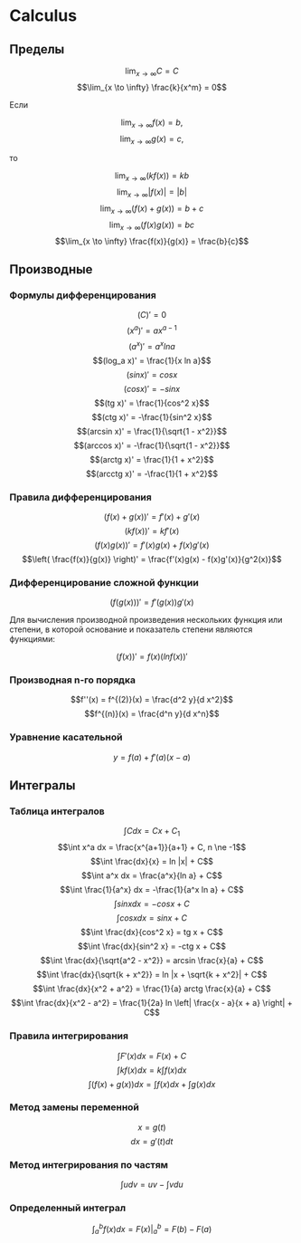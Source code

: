 # Calculus

## Пределы

$$\lim_{x \to \infty} C = C$$
$$\lim_{x \to \infty} \frac{k}{x^m} = 0$$

Если

$$\lim_{x \to \infty} f(x) = b,$$
$$\lim_{x \to \infty} g(x) = c,$$

то

$$\lim_{x \to \infty} (k f(x)) = kb$$
$$\lim_{x \to \infty} |f(x)| = |b|$$
$$\lim_{x \to \infty} (f(x) + g(x)) = b + c$$
$$\lim_{x \to \infty} (f(x)g(x)) = bc$$
$$\lim_{x \to \infty} \frac{f(x)}{g(x)} = \frac{b}{c}$$

## Производные

### Формулы дифференцирования

$$(C)' = 0$$
$$(x^a)' = a x^{a-1}$$
$$(a^x)' = a^x ln a$$
$$(log_a x)' = \frac{1}{x ln a}$$
$$(sin x)' = cos x$$
$$(cos x)' = -sin x$$
$$(tg x)' = \frac{1}{cos^2 x}$$
$$(ctg x)' = -\frac{1}{sin^2 x}$$
$$(arcsin x)' = \frac{1}{\sqrt{1 - x^2}}$$
$$(arccos x)' = -\frac{1}{\sqrt{1 - x^2}}$$
$$(arctg x)' = \frac{1}{1 + x^2}$$
$$(arcctg x)' = -\frac{1}{1 + x^2}$$

### Правила дифференцирования

$$(f(x) + g(x))' = f'(x) + g'(x)$$
$$(k f(x))' = k f'(x)$$
$$(f(x)g(x))' = f'(x)g(x) + f(x)g'(x)$$
$$\left( \frac{f(x)}{g(x)} \right)' = \frac{f'(x)g(x) - f(x)g'(x)}{g^2(x)}$$

### Дифференцирование сложной функции

$$(f(g(x)))' = f'(g(x)) g'(x)$$

Для вычисления производной произведения нескольких функция или степени, в которой основание и показатель степени являются функциями:

$$(f(x))' = f(x)(ln f(x))'$$

### Производная n-го порядка

$$f''(x) = f^{(2)}(x) = \frac{d^2 y}{d x^2}$$
$$f^{(n)}(x) = \frac{d^n y}{d x^n}$$

### Уравнение касательной

$$y = f(a) + f'(a)(x - a)$$

## Интегралы

### Таблица интегралов

$$\int C dx = C x + C_1$$
$$\int x^a dx = \frac{x^{a+1}}{a+1} + C, n \ne -1$$
$$\int \frac{dx}{x} = ln |x| + C$$
$$\int a^x dx = \frac{a^x}{ln a} + C$$
$$\int \frac{1}{a^x} dx = -\frac{1}{a^x ln a} + C$$
$$\int sin x dx = -cos x + C$$
$$\int cos x dx = sin x + C$$
$$\int \frac{dx}{cos^2 x} = tg x + C$$
$$\int \frac{dx}{sin^2 x} = -ctg x + C$$
$$\int \frac{dx}{\sqrt{a^2 - x^2}} = arcsin \frac{x}{a} + C$$
$$\int \frac{dx}{\sqrt{k + x^2}} = ln |x + \sqrt{k + x^2}| + C$$
$$\int \frac{dx}{x^2 + a^2} = \frac{1}{a} arctg \frac{x}{a} + C$$
$$\int \frac{dx}{x^2 - a^2} = \frac{1}{2a} ln \left| \frac{x - a}{x + a} \right| + C$$

### Правила интегрирования

$$\int F'(x) dx = F(x) + C$$
$$\int k f(x) dx = k \int f(x) dx$$
$$\int (f(x) + g(x)) dx = \int f(x) dx + \int g(x) dx$$

### Метод замены переменной

$$x = g(t)$$
$$dx = g'(t) dt$$

### Метод интегрирования по частям

$$\int u dv = uv - \int v du$$

### Определенный интеграл

$$\int_a^b f(x) dx = \left. F(x) \right|_a^b = F(b) - F(a)$$
